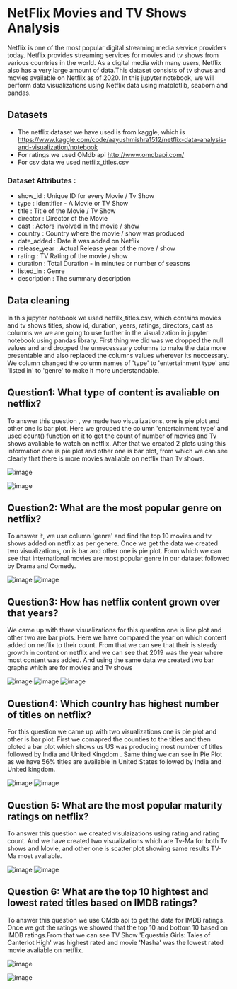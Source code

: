 # NetFlix Movies and TV Shows Analysis
 Netflix is one of the most popular digital streaming media service providers today. Netflix provides streaming services for movies and tv shows from various countries in the world. As a digital media with many users, Netflix also has a very large amount of data.This dataset consists of tv shows and movies available on Netflix as of 2020. In this jupyter notebook, we will perform data visualizations using Netflix data using matplotlib, seaborn and pandas. 
  
 ## Datasets
 * The netflix dataset we have used is from kaggle, which is https://www.kaggle.com/code/aayushmishra1512/netflix-data-analysis-and-visualization/notebook
 * For ratings we used OMdb api http://www.omdbapi.com/
 * For csv data we used netfilx_titles.csv
 
 ### Dataset Attributes :
* show_id : Unique ID for every Movie / Tv Show
* type : Identifier - A Movie or TV Show
* title : Title of the Movie / Tv Show
* director : Director of the Movie
* cast : Actors involved in the movie / show
* country : Country where the movie / show was produced
* date_added : Date it was added on Netflix
* release_year : Actual Release year of the move / show
* rating : TV Rating of the movie / show
* duration : Total Duration - in minutes or number of seasons
* listed_in : Genre
* description : The summary description
 
## Data cleaning
 
 In this jupyter notebook we used netfilx_titles.csv, which contains movies and tv shows titles, show id, duration, years, ratings, directors, cast as columns we we are going to use further in the visualization in jupyter notebook using pandas library. First thing we did was we dropped the null values and and dropped the unnecessaary columns to make the data more presentable and also replaced the columns values wherever its neccessary. We column changed the column names of 'type' to 'entertainment type' and 'listed in' to 'genre' to make it more understandable.
 
## Question1: What type of content is avaliable on netflix?
 
 To answer this question , we made two visualizations, one is pie plot and other one is bar plot. Here we grouped the column 'entertainment type' and used count() function on it to get the count of number of movies and Tv shows avaliable to watch on netflix. After that we created 2 plots using this information one is pie plot and other one is bar plot, from which we can see clearly that there is more movies avaliable on netflix than Tv shows.
 
![image](https://user-images.githubusercontent.com/28380164/207103839-6374ee8d-bc69-46ab-bb04-229680f4e46c.png)

![image](https://user-images.githubusercontent.com/28380164/207103572-05335b10-cf72-4c3d-8195-72bd99ff7665.png)

 
 ## Question2:  What are the most popular genre on netflix?
 
 To answer it, we use column 'genre' and find the top 10 movies and tv shows added on netflix as per genere. Once we get the data we created two visualizations, on is bar and other one is pie plot. Form which we can see that international movies are most popular genre in our dataset followed by Drama and Comedy.
 
 ![image](https://user-images.githubusercontent.com/28380164/207078928-03635c29-1ffd-4c1b-b5a9-252fcef746fa.png)
![image](https://user-images.githubusercontent.com/28380164/207078977-4ee8e7a4-5a64-461b-8086-1fb6c10b722f.png)

 
## Question3: How has netflix content grown over that years?

We came up with three visualizations for this question one is line plot and other two are bar plots. Here we have compared the year on which content added on netflix to their count. From that we can see that their is steady growth in content on netflix and we can see that 2019 was the year where most content was added. And using the same data we created two bar graphs which are for movies and Tv shows 

![image](https://user-images.githubusercontent.com/28380164/207080174-cdeb4b9c-c4af-455e-8ccb-7fa45cd81851.png)
![image](https://user-images.githubusercontent.com/28380164/207080362-caf83f45-da63-45b1-8669-d892bbafa9c0.png)
![image](https://user-images.githubusercontent.com/28380164/207080457-62a6dc2c-c810-42c5-90bf-5e422882a841.png)

## Question4: Which country has highest number of titles on netflix?

For this question we came up with two visualizations one is pie plot and other is bar plot. First we comapred the counties to the titles and then ploted a bar plot which shows us US was producing most number of titles followed by India and United Kingdom . Same thing we can see in Pie Plot as we have 56% titles are available in United States followed by India and United kingdom.

![image](https://user-images.githubusercontent.com/28380164/207085219-99637709-4110-45bb-97bc-9ea250278c65.png)
![image](https://user-images.githubusercontent.com/28380164/207085301-9c12dac0-9979-49e5-a109-ec9a402a6d85.png)

## Question 5: What are the most popular maturity ratings on netflix?

To answer this question we created visulaizations using rating and rating count. And we have created two visualizations which are Tv-Ma for both Tv shows and Movie, and other one is scatter plot showing same results TV-Ma most avaliable.

![image](https://user-images.githubusercontent.com/28380164/207086516-1f79f989-64ae-4b2b-9a76-d7166b0ec5cc.png)
![image](https://user-images.githubusercontent.com/28380164/207086620-40f55cb0-48fd-4fd0-8d8d-2b24af936728.png)

## Question 6: What are the top 10 hightest and lowest rated titles based on IMDB ratings?

To answer this question we use OMdb api to get the data for IMDB ratings. Once we got the ratings we showed that the top 10 and bottom 10 based on IMDB ratings.From that we can see TV Show 'Equestria Girls: Tales of Canterlot High' was highest rated and movie 'Nasha' was the lowest rated movie avaliable on netflix.

![image](https://user-images.githubusercontent.com/28380164/207088836-db0a4a3a-9464-46ab-8889-27e9cf6d6d9b.png)

![image](https://user-images.githubusercontent.com/28380164/207088909-783dcdca-ce82-4bde-a308-be6c9b730f65.png)










 
